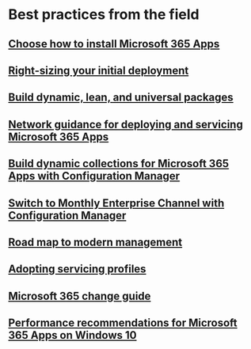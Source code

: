 # Best practices from the field
## [Choose how to install Microsoft 365 Apps](install-options.md)
## [Right-sizing your initial deployment](right-sizing-initial-deployment.md)
## [Build dynamic, lean, and universal packages](build-dynamic-lean-universal-packages.md)
## [Network guidance for deploying and servicing Microsoft 365 Apps](network-guidance.md)
## [Build dynamic collections for Microsoft 365 Apps with Configuration Manager](build-dynamic-lean-configuration-manager.md)
## [Switch to Monthly Enterprise Channel with Configuration Manager](switch-to-monthly-enterprise-channel.md)
## [Road map to modern management](roadmap-to-modern-management.md)
## [Adopting servicing profiles](adopt-servicing-profiles.md)
## [Microsoft 365 change guide](microsoft-365-change-guide.md)
## [Performance recommendations for Microsoft 365 Apps on Windows 10](performance-recommendations.md)
